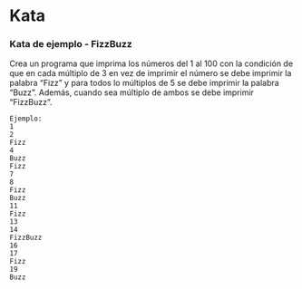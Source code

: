 # Kata

### Kata de ejemplo - FizzBuzz

Crea un programa que imprima los números del 1 al 100 con la condición de que en cada múltiplo de 3 en vez de imprimir el número se debe imprimir la palabra “Fizz” y para todos lo múltiplos de 5 se debe imprimir la palabra “Buzz”. Además, cuando sea múltiplo de ambos se debe imprimir “FizzBuzz”.
```
Ejemplo:
1
2
Fizz
4
Buzz
Fizz
7
8
Fizz
Buzz
11
Fizz
13
14
FizzBuzz
16
17
Fizz
19
Buzz
```